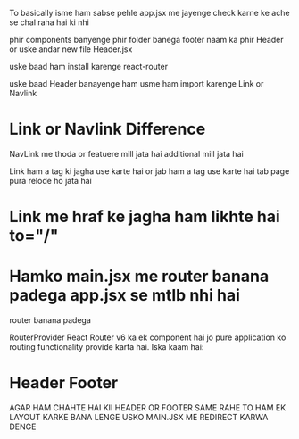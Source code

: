 To basically isme ham sabse pehle app.jsx me jayenge check karne ke ache se chal raha hai ki nhi

phir components banyenge 
phir folder banega footer naam ka
phir Header or uske andar new file Header.jsx

uske baad ham install karenge react-router

uske baad Header banayenge ham
usme ham import karenge Link or Navlink

# Link or Navlink Difference
NavLink me thoda or featuere mill jata hai additional mill jata hai 

Link ham a tag ki jagha use karte hai or jab ham a tag use karte hai tab page pura relode ho jata hai 
# Link me hraf ke jagha ham likhte hai to="/"


# Hamko main.jsx me router banana padega app.jsx se mtlb nhi hai 

router banana padega

RouterProvider React Router v6 ka ek component hai jo pure application ko routing functionality provide karta hai. Iska kaam hai:


# Header Footer
AGAR HAM CHAHTE HAI KII HEADER OR FOOTER SAME RAHE TO HAM EK LAYOUT KARKE BANA LENGE USKO MAIN.JSX ME REDIRECT KARWA DENGE

